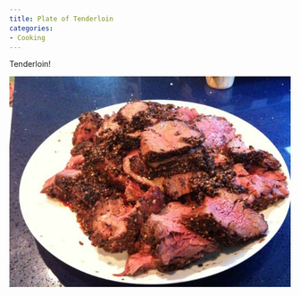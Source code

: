 ```yaml
---
title: Plate of Tenderloin
categories:
- Cooking
---
```


Tenderloin!

[![](/assets/posts/2009/l_2048_1536_878F4B4C-5C67-46B8-BD00-6FA774AA0AE4.jpeg)](/assets/posts/2009/l_2048_1536_878F4B4C-5C67-46B8-BD00-6FA774AA0AE4.jpeg)
